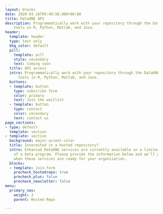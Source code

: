 ```yaml
---
layout: blocks
date: 2020-03-16T09:49:58.000+00:00
title: DataONE API
description: Programmatically work with your repository through the DataONE
    tools in R, Python, Matlab, and Java.
header:
  template: header
  type: text only
  bkg_color: default
  pill:
    template: pill
    style: secondary
    text: Coming soon
  title: API access
  intro: Programmatically work with your repository through the DataONE
      tools in R, Python, Matlab, and Java.
  buttons:
  - template: button
    type: subscribe form
    color: primary
    text: Join the waitlist
  - template: button
    type: contact
    color: secondary
    text: contact us
page_sections:
- type: default
  template: section
- template: section
  background: major-accent-color
  title: Interested in a hosted repository?
  intro: Enhanced DataONE services are currently available on a limited basis as part
    of a beta program. Please provide the information below and we’ll get in touch
    when these services are ready for your organization.
  blocks:
  - template: join-form
    precheck_hostedrepo: true
    precheck_plus: false
    precheck_newsletter: false
menu:
  primary_nav:
    weight: 3
    parent: Hosted Repo

---
```

